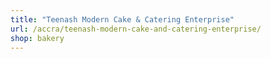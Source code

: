 ```yaml
---
title: "Teenash Modern Cake & Catering Enterprise"
url: /accra/teenash-modern-cake-and-catering-enterprise/
shop: bakery
---
```

